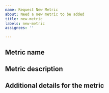```yaml
---
name: Request New Metric
about: Need a new metric to be added
title: new-metric
labels: new-metric
assignees: ''

---
```


Metric name
----------------


Metric description
--------------------


Additional details for the metric
---------------------------------
